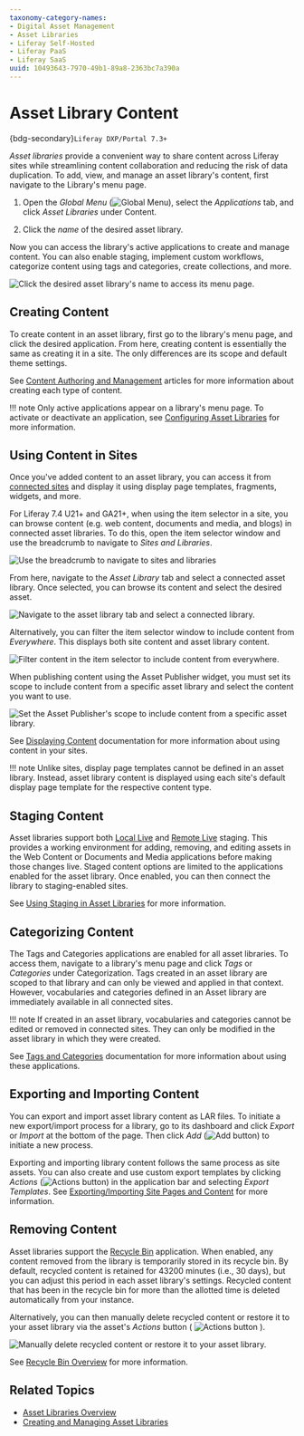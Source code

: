```yaml
---
taxonomy-category-names:
- Digital Asset Management
- Asset Libraries
- Liferay Self-Hosted
- Liferay PaaS
- Liferay SaaS
uuid: 10493643-7970-49b1-89a8-2363bc7a390a
---
```

# Asset Library Content

{bdg-secondary}`Liferay DXP/Portal 7.3+`

*Asset libraries* provide a convenient way to share content across Liferay sites while streamlining content collaboration and reducing the risk of data duplication. To add, view, and manage an asset library's content, first navigate to the Library's menu page.

1. Open the *Global Menu* (![Global Menu](../../images/icon-applications-menu.png)), select the *Applications* tab, and click *Asset Libraries* under Content.

1. Click the *name* of the desired asset library.

Now you can access the library's active applications to create and manage content. You can also enable staging, implement custom workflows, categorize content using tags and categories, create collections, and more.
<!--TASK: document Collections and Workflow for Asset Libraries-->

![Click the desired asset library's name to access its menu page.](./asset-library-content/images/01.png)

## Creating Content

To create content in an asset library, first go to the library's menu page, and click the desired application. From here, creating content is essentially the same as creating it in a site. The only differences are its scope and default theme settings.

See [Content Authoring and Management](../../content-authoring-and-management.md) articles for more information about creating each type of content.

!!! note
    Only active applications appear on a library's menu page. To activate or deactivate an application, see [Configuring Asset Libraries](./creating-and-managing-asset-libraries.md#configuring-asset-libraries) for more information.

## Using Content in Sites

Once you've added content to an asset library, you can access it from [connected sites](./creating-and-managing-asset-libraries.md#sites) and display it using display page templates, fragments, widgets, and more.

For Liferay 7.4 U21+ and GA21+, when using the item selector in a site, you can browse content (e.g. web content, documents and media, and blogs) in connected asset libraries. To do this, open the item selector window and use the breadcrumb to navigate to *Sites and Libraries*.

![Use the breadcrumb to navigate to sites and libraries](./asset-library-content/images/02.png)

From here, navigate to the *Asset Library* tab and select a connected asset library. Once selected, you can browse its content and select the desired asset.

![Navigate to the asset library tab and select a connected library.](./asset-library-content/images/03.png)

Alternatively, you can filter the item selector window to include content from *Everywhere*. This displays both site content and asset library content.

![Filter content in the item selector to include content from everywhere.](./asset-library-content/images/04.png)

When publishing content using the Asset Publisher widget, you must set its scope to include content from a specific asset library and select the content you want to use.

![Set the Asset Publisher's scope to include content from a specific asset library.](./asset-library-content/images/05.png)

See [Displaying Content](../../site-building/displaying-content.md) documentation for more information about using content in your sites.

!!! note
    Unlike sites, display page templates cannot be defined in an asset library. Instead, asset library content is displayed using each site's default display page template for the respective content type.

## Staging Content

Asset libraries support both [Local Live](../../site-building/publishing-tools/staging/configuring-local-live-staging.md) and [Remote Live](../../site-building/publishing-tools/staging/configuring-remote-live-staging.md) staging. This provides a working environment for adding, removing, and editing assets in the Web Content or Documents and Media applications before making those changes live. Staged content options are limited to the applications enabled for the asset library. Once enabled, you can then connect the library to staging-enabled sites.

See [Using Staging in Asset Libraries](../../site-building/publishing-tools/staging/using-staging-in-asset-libraries.md) for more information.

## Categorizing Content

The Tags and Categories applications are enabled for all asset libraries. To access them, navigate to a library's menu page and click *Tags* or *Categories* under Categorization. Tags created in an asset library are scoped to that library and can only be viewed and applied in that context. However, vocabularies and categories defined in an Asset library are immediately available in all connected sites.

!!! note
    If created in an asset library, vocabularies and categories cannot be edited or removed in connected sites. They can only be modified in the asset library in which they were created.

See [Tags and Categories](../tags-and-categories.md) documentation for more information about using these applications.

## Exporting and Importing Content

You can export and import asset library content as LAR files. To initiate a new export/import process for a library, go to its dashboard and click  *Export* or *Import* at the bottom of the page. Then click *Add* (![Add button](../../images/icon-add.png)) to initiate a new process.

Exporting and importing library content follows the same process as site assets. You can also create and use custom export templates by clicking *Actions* (![Actions button](../../images/icon-actions.png)) in the application bar and selecting *Export Templates*. See [Exporting/Importing Site Pages and Content](../../site-building/sites/exporting-importing-site-pages-and-content.md) for more information.

## Removing Content

Asset libraries support the [Recycle Bin](../recycle-bin/configuring-the-recycle-bin.md) application. When enabled, any content removed from the library is temporarily stored in its recycle bin. By default, recycled content is retained for 43200 minutes (i.e., 30 days), but you can adjust this period in each asset library's settings. Recycled content that has been in the recycle bin for more than the allotted time is deleted automatically from your instance.

Alternatively, you can then manually delete recycled content or restore it to your asset library via the asset's *Actions* button ( ![Actions button](../../images/icon-actions.png) ).

![Manually delete recycled content or restore it to your asset library.](./asset-library-content/images/06.png)

See [Recycle Bin Overview](../recycle-bin/recycle-bin-overview.md) for more information.

## Related Topics

* [Asset Libraries Overview](../asset-libraries.md)
* [Creating and Managing Asset Libraries](./creating-and-managing-asset-libraries.md)
